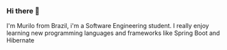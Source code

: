 ### Hi there 👋
I'm Murilo from Brazil, i'm a Software Engineering student. I really enjoy learning new programming languages and frameworks like Spring Boot and Hibernate 
 
